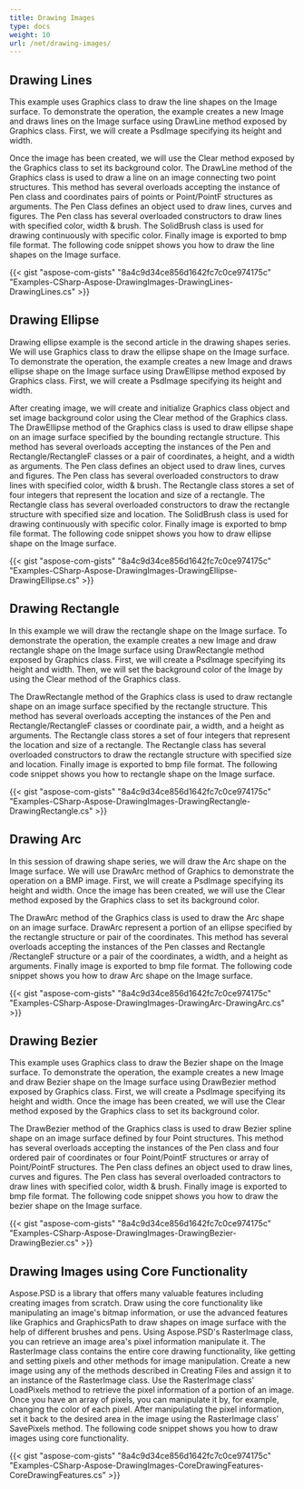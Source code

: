 ```yaml
---
title: Drawing Images
type: docs
weight: 10
url: /net/drawing-images/
---
```


## **Drawing Lines**
This example uses Graphics class to draw the line shapes on the Image surface. To demonstrate the operation, the example creates a new Image and draws lines on the Image surface using DrawLine method exposed by Graphics class. First, we will create a PsdImage specifying its height and width.

Once the image has been created, we will use the Clear method exposed by the Graphics class to set its background color. The DrawLine method of the Graphics class is used to draw a line on an image connecting two point structures. This method has several overloads accepting the instance of Pen class and coordinates pairs of points or Point/PointF structures as arguments. The Pen Class defines an object used to draw lines, curves and figures. The Pen class has several overloaded constructors to draw lines with specified color, width & brush. The SolidBrush class is used for drawing continuously with specific color. Finally image is exported to bmp file format. The following code snippet shows you how to draw the line shapes on the Image surface.



{{< gist "aspose-com-gists" "8a4c9d34ce856d1642fc7c0ce974175c" "Examples-CSharp-Aspose-DrawingImages-DrawingLines-DrawingLines.cs" >}}
## **Drawing Ellipse**
Drawing ellipse example is the second article in the drawing shapes series. We will use Graphics class to draw the ellipse shape on the Image surface. To demonstrate the operation, the example creates a new Image and draws ellipse shape on the Image surface using DrawEllipse method exposed by Graphics class. First, we will create a PsdImage specifying its height and width.

After creating image, we will create and initialize Graphics class object and set image background color using the Clear method of the Graphics class. The DrawEllipse method of the Graphics class is used to draw ellipse shape on an image surface specified by the bounding rectangle structure. This method has several overloads accepting the instances of the Pen and Rectangle/RectangleF classes or a pair of coordinates, a height, and a width as arguments. The Pen class defines an object used to draw lines, curves and figures. The Pen class has several overloaded constructors to draw lines with specified color, width & brush. The Rectangle class stores a set of four integers that represent the location and size of a rectangle. The Rectangle class has several overloaded constructors to draw the rectangle structure with specified size and location. The SolidBrush class is used for drawing continuously with specific color. Finally image is exported to bmp file format. The following code snippet shows you how to draw ellipse shape on the Image surface.



{{< gist "aspose-com-gists" "8a4c9d34ce856d1642fc7c0ce974175c" "Examples-CSharp-Aspose-DrawingImages-DrawingEllipse-DrawingEllipse.cs" >}}
## **Drawing Rectangle**
In this example we will draw the rectangle shape on the Image surface. To demonstrate the operation, the example creates a new Image and draw rectangle shape on the Image surface using DrawRectangle method exposed by Graphics class. First, we will create a PsdImage specifying its height and width. Then, we will set the background color of the Image by using the Clear method of the Graphics class.

The DrawRectangle method of the Graphics class is used to draw rectangle shape on an image surface specified by the rectangle structure. This method has several overloads accepting the instances of the Pen and Rectangle/RectangleF classes or coordinate pair, a width, and a height as arguments. The Rectangle class stores a set of four integers that represent the location and size of a rectangle. The Rectangle class has several overloaded constructors to draw the rectangle structure with specified size and location. Finally image is exported to bmp file format. The following code snippet shows you how to rectangle shape on the Image surface.



{{< gist "aspose-com-gists" "8a4c9d34ce856d1642fc7c0ce974175c" "Examples-CSharp-Aspose-DrawingImages-DrawingRectangle-DrawingRectangle.cs" >}}
## **Drawing Arc**
In this session of drawing shape series, we will draw the Arc shape on the Image surface. We will use DrawArc method of Graphics to demonstrate the operation on a BMP image. First, we will create a PsdImage specifying its height and width. Once the image has been created, we will use the Clear method exposed by the Graphics class to set its background color.

The DrawArc method of the Graphics class is used to draw the Arc shape on an image surface. DrawArc represent a portion of an ellipse specified by the rectangle structure or pair of the coordinates. This method has several overloads accepting the instances of the Pen classes and Rectangle /RectangleF structure or a pair of the coordinates, a width, and a height as arguments. Finally image is exported to bmp file format. The following code snippet shows you how to draw Arc shape on the Image surface.



{{< gist "aspose-com-gists" "8a4c9d34ce856d1642fc7c0ce974175c" "Examples-CSharp-Aspose-DrawingImages-DrawingArc-DrawingArc.cs" >}}
## **Drawing Bezier**
This example uses Graphics class to draw the Bezier shape on the Image surface. To demonstrate the operation, the example creates a new Image and draw Bezier shape on the Image surface using DrawBezier method exposed by Graphics class. First, we will create a PsdImage specifying its height and width. Once the image has been created, we will use the Clear method exposed by the Graphics class to set its background color.

The DrawBezier method of the Graphics class is used to draw Bezier spline shape on an image surface defined by four Point structures. This method has several overloads accepting the instances of the Pen class and four ordered pair of coordinates or four Point/PointF structures or array of Point/PointF structures. The Pen class defines an object used to draw lines, curves and figures. The Pen class has several overloaded contractors to draw lines with specified color, width & brush. Finally image is exported to bmp file format. The following code snippet shows you how to draw the bezier shape on the Image surface.



{{< gist "aspose-com-gists" "8a4c9d34ce856d1642fc7c0ce974175c" "Examples-CSharp-Aspose-DrawingImages-DrawingBezier-DrawingBezier.cs" >}}
## **Drawing Images using Core Functionality**
Aspose.PSD is a library that offers many valuable features including creating images from scratch. Draw using the core functionality like manipulating an image's bitmap information, or use the advanced features like Graphics and GraphicsPath to draw shapes on image surface with the help of different brushes and pens. Using Aspose.PSD's RasterImage class, you can retrieve an image area's pixel information manipulate it. The RasterImage class contains the entire core drawing functionality, like getting and setting pixels and other methods for image manipulation. Create a new image using any of the methods described in Creating Files and assign it to an instance of the RasterImage class. Use the RasterImage class' LoadPixels method to retrieve the pixel information of a portion of an image. Once you have an array of pixels, you can manipulate it by, for example, changing the color of each pixel. After manipulating the pixel information, set it back to the desired area in the image using the RasterImage class' SavePixels method. The following code snippet shows you how to draw images using core functionality.



{{< gist "aspose-com-gists" "8a4c9d34ce856d1642fc7c0ce974175c" "Examples-CSharp-Aspose-DrawingImages-CoreDrawingFeatures-CoreDrawingFeatures.cs" >}}
